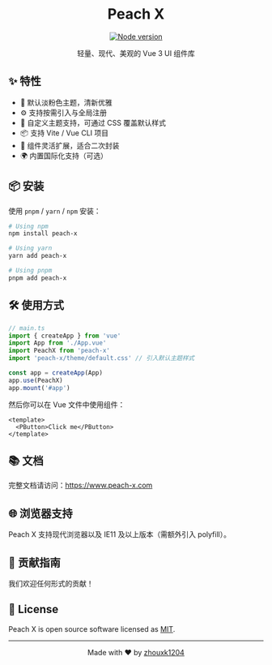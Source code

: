 <h1 align="center">Peach X</h1>
<p align="center">
  <a href="https://github.com/zhouxk1204/peach-x">
    <img src="https://img.shields.io/badge/node-%3E%3D18-47c219" alt="Node version" />
  </a>
</p>

<p align="center">
  轻量、现代、美观的 Vue 3 UI 组件库
</p>

## ✨ 特性

- 🌸 默认淡粉色主题，清新优雅
- ⚙️ 支持按需引入与全局注册
- 🎨 自定义主题支持，可通过 CSS 覆盖默认样式
- 📦 支持 Vite / Vue CLI 项目
- 🧩 组件灵活扩展，适合二次封装
- 🌍 内置国际化支持（可选）

## 📦 安装

使用 `pnpm` / `yarn` / `npm` 安装：
```bash
# Using npm
npm install peach-x

# Using yarn
yarn add peach-x

# Using pnpm
pnpm add peach-x
```

## 🛠 使用方式

```javascript
// main.ts
import { createApp } from 'vue'
import App from './App.vue'
import PeachX from 'peach-x'
import 'peach-x/theme/default.css' // 引入默认主题样式

const app = createApp(App)
app.use(PeachX)
app.mount('#app')
```

然后你可以在 Vue 文件中使用组件：

```vue
<template>
  <PButton>Click me</PButton>
</template>
```

## 📚 文档

完整文档请访问：https://www.peach-x.com

## 🌐 浏览器支持

Peach X 支持现代浏览器以及 IE11 及以上版本（需额外引入 polyfill）。

## 💖 贡献指南

我们欢迎任何形式的贡献！

## 📄 License

Peach X is open source software licensed as [MIT](https://opensource.org/licenses/MIT).

---

<p align="center">
Made with ❤️ by <a href="https://github.com/zhouxk1204">zhouxk1204</a>
</p>
